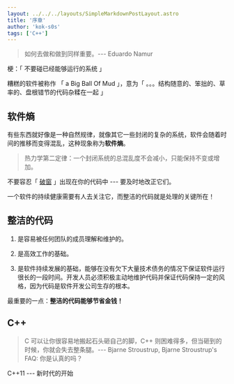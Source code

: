 ```yaml
---
layout: ../../../layouts/SimpleMarkdownPostLayout.astro
title: '序章'
author: 'kok-s0s'
tags: ['C++']
---
```


> 如何去做和做到同样重要。--- Eduardo Namur

梗：「 不要碰已经能够运行的系统 」

糟糕的软件被称作 「 a Big Ball Of Mud 」，意为「 。。。结构随意的、笨拙的、草率的、盘根错节的代码杂糅在一起 」

## 软件熵

有些东西就好像是一种自然规律，就像其它一些封闭的复杂的系统，软件会随着时间的推移而变得混乱，这种现象称为**软件熵**。

> 热力学第二定律：一个封闭系统的总混乱度不会减小，只能保持不变或增加。

不要容忍「 [破窗](https://baike.baidu.com/item/%E7%A0%B4%E7%AA%97%E7%90%86%E8%AE%BA/5407392) 」出现在你的代码中 --- 要及时地改正它们。

一个软件的持续健康需要有人去关注它，而整洁的代码就是处理的关键所在！

## 整洁的代码

1. 是容易被任何团队的成员理解和维护的。

2. 是高效工作的基础。

3. 是软件持续发展的基础，能够在没有欠下大量技术债务的情况下保证软件运行很长的一段时间。开发人员必须积极主动地维护代码并保证代码保持一定的风格，因为代码是软件开发公司生存的根本。

最重要的一点：**整洁的代码能够节省金钱！**

## C++

> C 可以让你很容易地搬起石头砸自己的脚，C++ 则困难得多，但当砸到的时候，你就会失去整条腿。--- Bjarne Stroustrup, Bjarne Stroustrup's FAQ: 你是认真的吗？

C++11 --- 新时代的开始
